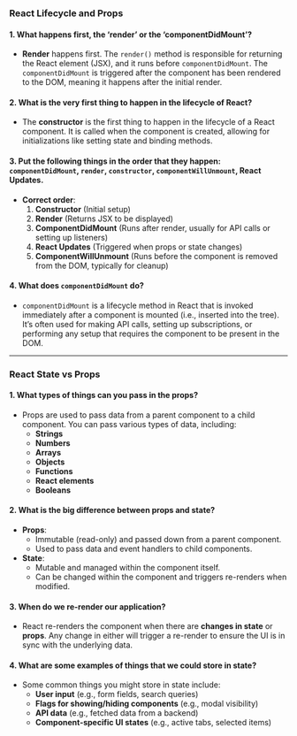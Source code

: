 ### React Lifecycle and Props

#### 1. **What happens first, the ‘render’ or the ‘componentDidMount’?**

-   **Render** happens first. The `render()` method is responsible for returning the React element (JSX), and it runs before `componentDidMount`. The `componentDidMount` is triggered after the component has been rendered to the DOM, meaning it happens after the initial render.

#### 2. **What is the very first thing to happen in the lifecycle of React?**

-   The **constructor** is the first thing to happen in the lifecycle of a React component. It is called when the component is created, allowing for initializations like setting state and binding methods.

#### 3. **Put the following things in the order that they happen: `componentDidMount`, `render`, `constructor`, `componentWillUnmount`, React Updates.**

-   **Correct order**:
    1.  **Constructor** (Initial setup)
    2.  **Render** (Returns JSX to be displayed)
    3.  **ComponentDidMount** (Runs after render, usually for API calls or setting up listeners)
    4.  **React Updates** (Triggered when props or state changes)
    5.  **ComponentWillUnmount** (Runs before the component is removed from the DOM, typically for cleanup)

#### 4. **What does `componentDidMount` do?**

-   `componentDidMount` is a lifecycle method in React that is invoked immediately after a component is mounted (i.e., inserted into the tree). It’s often used for making API calls, setting up subscriptions, or performing any setup that requires the component to be present in the DOM.

----------

### React State vs Props

#### 1. **What types of things can you pass in the props?**

-   Props are used to pass data from a parent component to a child component. You can pass various types of data, including:
    -   **Strings**
    -   **Numbers**
    -   **Arrays**
    -   **Objects**
    -   **Functions**
    -   **React elements**
    -   **Booleans**

#### 2. **What is the big difference between props and state?**

-   **Props**:
    -   Immutable (read-only) and passed down from a parent component.
    -   Used to pass data and event handlers to child components.
-   **State**:
    -   Mutable and managed within the component itself.
    -   Can be changed within the component and triggers re-renders when modified.

#### 3. **When do we re-render our application?**

-   React re-renders the component when there are **changes in state** or **props**. Any change in either will trigger a re-render to ensure the UI is in sync with the underlying data.

#### 4. **What are some examples of things that we could store in state?**

-   Some common things you might store in state include:
    -   **User input** (e.g., form fields, search queries)
    -   **Flags for showing/hiding components** (e.g., modal visibility)
    -   **API data** (e.g., fetched data from a backend)
    -   **Component-specific UI states** (e.g., active tabs, selected items)